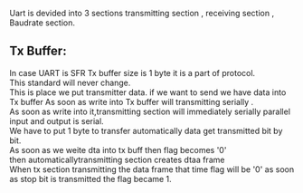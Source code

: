 Uart is devided into 3 sections transmitting section , receiving section , Baudrate section.   
 
## Tx Buffer:
In case UART is SFR Tx buffer size is 1 byte it is a part of protocol.  
This standard will never change.  
This is place we put transmitter data.
if we want to send we have data into Tx buffer  As soon as write into Tx buffer will transmitting serially .   
As soon as write into it,transmitting section will immediately serially parallel input and output is serial.   
We have to put 1 byte to transfer  automatically data get transmitted bit by bit.  
As soon as we weite dta into tx buff then flag becomes '0'  
then automaticallytransmitting section creates dtaa frame  
When tx section transmitting the data frame that time flag will be '0'
as soon as stop bit is transmitted the flag became 1.
